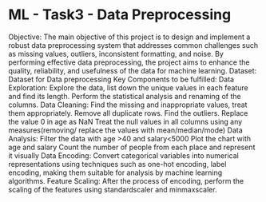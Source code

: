 
# ML - Task3 - Data Preprocessing
Objective:
 The main objective of this project is to design and implement a robust data preprocessing system that addresses common challenges such as missing values, outliers, inconsistent formatting, and noise. By performing effective data preprocessing, the project aims to enhance the quality, reliability, and usefulness of the data for machine learning.
Dataset:     Dataset for Data preprocessing
Key Components to be fulfilled:
Data Exploration:   Explore the data, list down the unique values in each feature and find its length. Perform the statistical analysis and renaming of the columns.
Data Cleaning: 
Find the missing and inappropriate values, treat them appropriately. Remove all duplicate rows. Find the outliers.
Replace the value 0 in age as NaN
Treat the null values in all columns using any measures(removing/ replace the values with mean/median/mode)
Data Analysis:
Filter the data with age >40 and salary<5000
Plot the chart with age and salary
Count the number of people from each place and represent it visually
Data Encoding:
Convert categorical variables into numerical representations using techniques such as one-hot encoding, label encoding, making them suitable for analysis by machine learning algorithms.
Feature Scaling: 
After the process of encoding, perform the scaling of the features using standardscaler and minmaxscaler.
